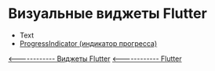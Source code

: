 # Визуальные виджеты Flutter

- Text
- [ProgressIndicator (индикатор прогресса)](progress_indicator.md) 



[<------------ Виджеты Flutter](../README.md)
[<------------ Flutter ](../../README.md)


